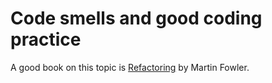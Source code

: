 # Code smells and good coding practice

A good book on this topic is [Refactoring](https://martinfowler.com/books/refactoring.html) by Martin Fowler.
